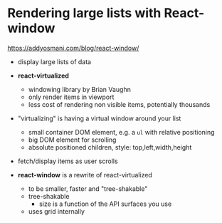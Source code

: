 # Rendering large lists with React-window

https://addyosmani.com/blog/react-window/

- display large lists of data
- **react-virtualized**
  - windowing library by Brian Vaughn
  - only render items in viewport
  - less cost of rendering non visible items, potentially thousands

- "virtualizing" is having a virtual window around your list
  - small container DOM element, e.g. a `ul` with relative positioning
  - big DOM element for scrolling
  - absolute positioned children, style: top,left,width,height
- fetch/display items as user scrolls

- **react-window** is a rewrite of react-virtualized
  - to be smaller, faster and "tree-shakable"
  - tree-shakable
    - size is a function of the API surfaces you use
  - uses grid internally
